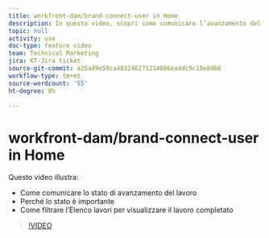 ```yaml
---
title: workfront-dam/brand-connect-user in Home
description: In questo video, scopri come comunicare l’avanzamento del lavoro con lo stato e filtrare Elenco lavori per visualizzare il lavoro completato.
topic: null
activity: use
doc-type: feature video
team: Technical Marketing
jira: KT-Jira ticket
source-git-commit: a25a49e59ca483246271214886ea4dc9c10e8d66
workflow-type: tm+mt
source-wordcount: '55'
ht-degree: 0%

---
```


# workfront-dam/brand-connect-user in Home

Questo video illustra:

* Come comunicare lo stato di avanzamento del lavoro
* Perché lo stato è importante
* Come filtrare l’Elenco lavori per visualizzare il lavoro completato

>[!VIDEO](https://video.tv.adobe.com/v/335104/?quality=12&learn=on)
